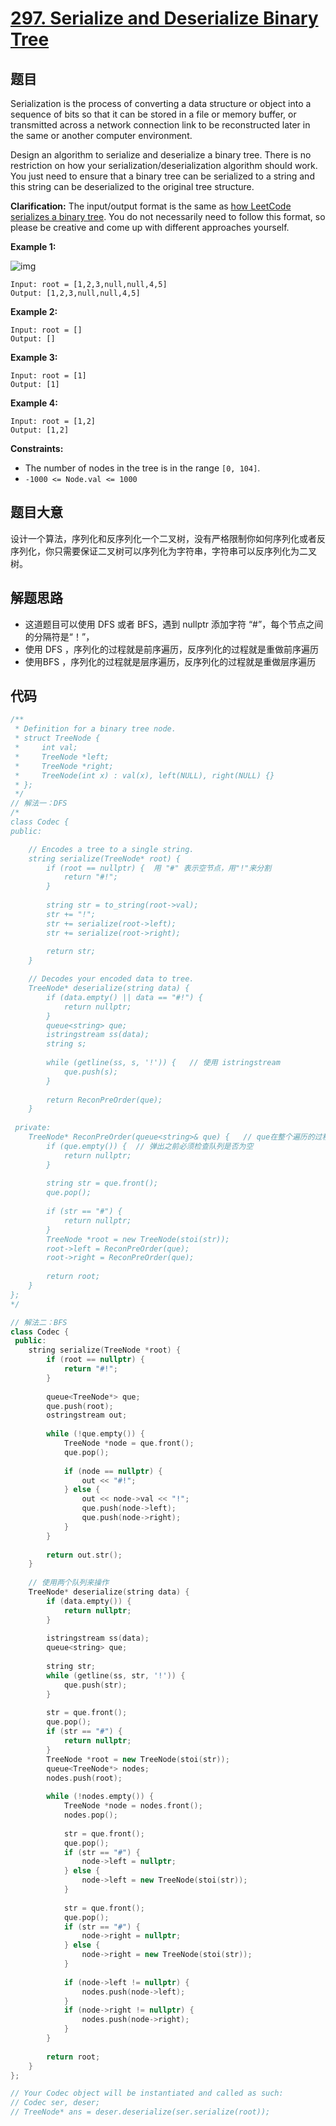 # [297. Serialize and Deserialize Binary Tree](https://leetcode.com/problems/serialize-and-deserialize-binary-tree/)

## 题目

Serialization is the process of converting a data structure or object into a sequence of bits so that it can be stored in a file or memory buffer, or transmitted across a network connection link to be reconstructed later in the same or another computer environment.

Design an algorithm to serialize and deserialize a binary tree. There is no restriction on how your serialization/deserialization algorithm should work. You just need to ensure that a binary tree can be serialized to a string and this string can be deserialized to the original tree structure.

**Clarification:** The input/output format is the same as [how LeetCode serializes a binary tree](https://leetcode.com/faq/#binary-tree). You do not necessarily need to follow this format, so please be creative and come up with different approaches yourself.

 

**Example 1:**

![img](https://assets.leetcode.com/uploads/2020/09/15/serdeser.jpg)

```
Input: root = [1,2,3,null,null,4,5]
Output: [1,2,3,null,null,4,5]
```

**Example 2:**

```
Input: root = []
Output: []
```

**Example 3:**

```
Input: root = [1]
Output: [1]
```

**Example 4:**

```
Input: root = [1,2]
Output: [1,2]
```

 

**Constraints:**

- The number of nodes in the tree is in the range `[0, 104]`.
- `-1000 <= Node.val <= 1000`

## 题目大意

设计一个算法，序列化和反序列化一个二叉树，没有严格限制你如何序列化或者反序列化，你只需要保证二叉树可以序列化为字符串，字符串可以反序列化为二叉树。

## 解题思路

* 这道题目可以使用 DFS  或者 BFS，遇到 nullptr 添加字符 “#”，每个节点之间的分隔符是“！”，
* 使用 DFS ，序列化的过程就是前序遍历，反序列化的过程就是重做前序遍历
* 使用BFS ，序列化的过程就是层序遍历，反序列化的过程就是重做层序遍历

## 代码

````c++
/**
 * Definition for a binary tree node.
 * struct TreeNode {
 *     int val;
 *     TreeNode *left;
 *     TreeNode *right;
 *     TreeNode(int x) : val(x), left(NULL), right(NULL) {}
 * };
 */
// 解法一：DFS
/*
class Codec {
public:

    // Encodes a tree to a single string.
    string serialize(TreeNode* root) {
        if (root == nullptr) {  用 "#" 表示空节点，用"!"来分割
            return "#!";
        }
        
        string str = to_string(root->val);
        str += "!";
        str += serialize(root->left);
        str += serialize(root->right);
        
        return str;
    }

    // Decodes your encoded data to tree.
    TreeNode* deserialize(string data) {
        if (data.empty() || data == "#!") {
            return nullptr;
        }
        queue<string> que;
        istringstream ss(data);
        string s;
        
        while (getline(ss, s, '!')) {   // 使用 istringstream 
            que.push(s);
        }
        
        return ReconPreOrder(que);
    }
    
 private:
    TreeNode* ReconPreOrder(queue<string>& que) {   // que在整个遍历的过程中变化，所以传引用
        if (que.empty()) {  // 弹出之前必须检查队列是否为空
            return nullptr;
        }
        
        string str = que.front();
        que.pop();
        
        if (str == "#") {
            return nullptr;
        }
        TreeNode *root = new TreeNode(stoi(str));
        root->left = ReconPreOrder(que);
        root->right = ReconPreOrder(que);
        
        return root;
    }
};
*/

// 解法二：BFS
class Codec {
 public:
    string serialize(TreeNode *root) {
        if (root == nullptr) {
            return "#!";
        }
        
        queue<TreeNode*> que;
        que.push(root);
        ostringstream out;
        
        while (!que.empty()) {
            TreeNode *node = que.front();
            que.pop();
            
            if (node == nullptr) {
                out << "#!";
            } else {
                out << node->val << "!";
                que.push(node->left);
                que.push(node->right);
            }
        }
        
        return out.str();
    }
    
    // 使用两个队列来操作
    TreeNode* deserialize(string data) {
        if (data.empty()) {
            return nullptr;
        }
        
        istringstream ss(data);
        queue<string> que;
        
        string str;
        while (getline(ss, str, '!')) {
            que.push(str);
        }
        
        str = que.front();
        que.pop();
        if (str == "#") {
            return nullptr;
        }
        TreeNode *root = new TreeNode(stoi(str));
        queue<TreeNode*> nodes;
        nodes.push(root);
        
        while (!nodes.empty()) {
            TreeNode *node = nodes.front();
            nodes.pop();
            
            str = que.front();
            que.pop();
            if (str == "#") {
                node->left = nullptr;
            } else {
                node->left = new TreeNode(stoi(str));
            }
            
            str = que.front();
            que.pop();
            if (str == "#") {
                node->right = nullptr;
            } else {
                node->right = new TreeNode(stoi(str));
            }
            
            if (node->left != nullptr) {
                nodes.push(node->left);
            }
            if (node->right != nullptr) {
                nodes.push(node->right);
            }
        }
        
        return root;
    }
};

// Your Codec object will be instantiated and called as such:
// Codec ser, deser;
// TreeNode* ans = deser.deserialize(ser.serialize(root));
````

